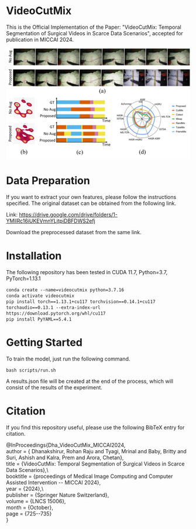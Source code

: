 # VideoCutMix

This is the Official Implementation of the Paper: "VideoCutMix: Temporal Segmentation of Surgical Videos in Scarce Data Scenarios", accepted for publication in MICCAI 2024. 

![Teaser](extras/teaser.png)

# Data Preparation

If you want to extract your own features, please follow the instructions specified. The original dataset can be obtained from the following link.

Link: https://drive.google.com/drive/folders/1-YMllRc16iUKEVmnYLjtpiDBFDWS2efj

Download the preprocessed dataset from the same link.

# Installation

The following repository has been tested in CUDA 11.7, Python=3.7, PyTorch=1.13.1

```
conda create --name=videocutmix python=3.7.16
conda activate videocutmix
pip install torch==1.13.1+cu117 torchvision==0.14.1+cu117 torchaudio==0.13.1 --extra-index-url https://download.pytorch.org/whl/cu117
pip install PyYAML==5.4.1
```

# Getting Started

To train the model, just run the following command. 
```
bash scripts/run.sh
```
A results.json file will be created at the end of the process, which will consist of the results of the experiment.

# Citation

If you find this repository useful, please use the following BibTeX entry for citation.

@InProceedings{Dha_VideoCutMix_MICCAI2024,\
        author = { Dhanakshirur, Rohan Raju and Tyagi, Mrinal and Baby, Britty and Suri, Ashish and Kalra, Prem and Arora, Chetan},\
        title = {VideoCutMix: Temporal Segmentation of Surgical Videos in Scarce Data Scenarios},\        
        booktitle = {proceedings of Medical Image Computing and Computer Assisted Intervention -- MICCAI 2024},\
        year = {2024},\        
        publisher = {Springer Nature Switzerland},\
        volume = {LNCS 15006},\
        month = {October},\
        page = {725--735}\
}
